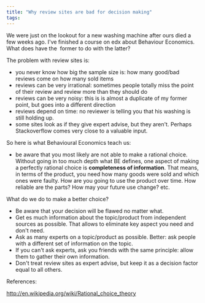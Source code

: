 ```yaml
---
title: "Why review sites are bad for decision making"
tags: 
---
```


We were just on the lookout for a new washing machine after ours died a few weeks ago. I've finished a course on edx about Behaviour Economics. What does have the  former to do with the latter?

The problem with review sites is:
<ul>
	<li>you never know how big the sample size is: how many good/bad reviews come on how many sold items</li>
	<li>reviews can be very irrational: sometimes people totally miss the point of their review and review more than they should do</li>
	<li>reviews can be very noisy: this is is almost a duplicate of my former point, but goes into a different direction</li>
	<li>reviews depend on time: no reviewer is telling you that his washing is still holding up.</li>
	<li>some sites look as if they give expert advise, but they aren't. Perhaps Stackoverflow comes very close to a valuable input.</li>
</ul>
So here is what Behavioural Economics teach us:
<ul>
	<li>be aware that you most likely are not able to make a rational choice. Without going in too much depth what BE defines, one aspect of making a perfectly rational choice is <strong>completeness of information</strong>. That means, in terms of the product, you need how many goods were sold and which ones were faulty. How are you going to use the product over time. How reliable are the parts? How may your future use change? etc.</li>
</ul>
What do we do to make a better choice?
<ul>
	<li>Be aware that your decision will be flawed no matter what.</li>
	<li>Get es much information about the topic/product from independent sources as possible. That allows to eliminate key aspect you need and don't need.</li>
	<li>Ask as many experts on a topic/product as possible. Better: ask people with a different set of information on the topic.</li>
	<li>If you can't ask experts, ask you friends with the same principle: allow them to gather their own information.</li>
	<li>Don't treat review sites as expert advise, but keep it as a decision factor equal to all others.</li>
</ul>
References:

http://en.wikipedia.org/wiki/Rational_choice_theory